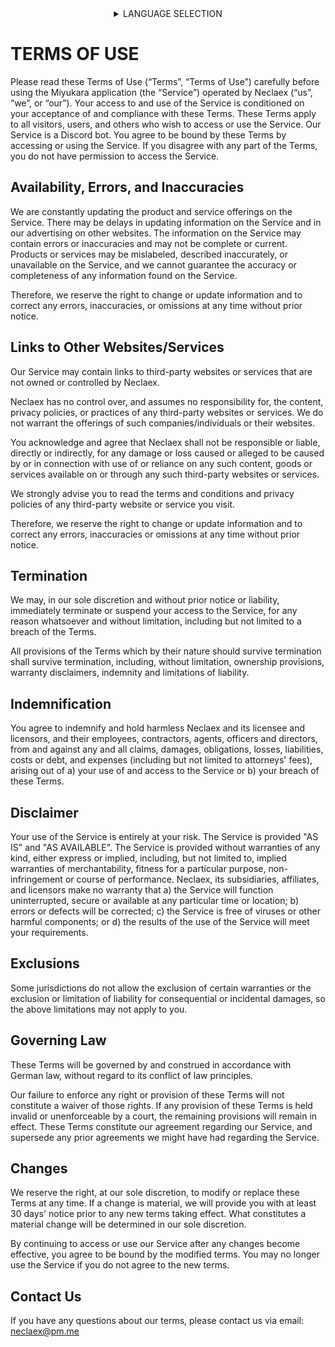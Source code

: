 <html>
    <body>
        <details align="center">
            <summary>LANGUAGE SELECTION</summary>
            <p align="center">
                <a href="#" style="padding: 10px"> <img src="https://neclaex.github.io/miyukara-docs/img/usa.svg" width="25" height="25"> English </a>
                <a href="https://neclaex.github.io/miyukara-docs/TOS-DE.html" style="padding: 10px"> <img src="https://neclaex.github.io/miyukara-docs/img/deu.svg" width="25" height="25"> Deutsch </a>
            </p>
        </details>
    </body>
</html>

# TERMS OF USE
Please read these Terms of Use (“Terms”, “Terms of Use”) carefully before using the Miyukara application (the “Service”) operated by Neclaex (“us”, “we”, or “our”).
Your access to and use of the Service is conditioned on your acceptance of and compliance with these Terms. These Terms apply to all visitors, users, and others who wish to access or use the Service. Our Service is a Discord bot.
You agree to be bound by these Terms by accessing or using the Service. If you disagree with any part of the Terms, you do not have permission to access the Service.

## Availability, Errors, and Inaccuracies
We are constantly updating the product and service offerings on the Service. There may be delays in updating information on the Service and in our advertising on other websites. The information on the Service may contain errors or inaccuracies and may not be complete or current. Products or services may be mislabeled, described inaccurately, or unavailable on the Service, and we cannot guarantee the accuracy or completeness of any information found on the Service.

Therefore, we reserve the right to change or update information and to correct any errors, inaccuracies, or omissions at any time without prior notice.

## Links to Other Websites/Services
Our Service may contain links to third-party websites or services that are not owned or controlled by Neclaex.

Neclaex has no control over, and assumes no responsibility for, the content, privacy policies, or practices of any third-party websites or services. We do not warrant the offerings of such companies/individuals or their websites.

You acknowledge and agree that Neclaex shall not be responsible or liable, directly or indirectly, for any damage or loss caused or alleged to be caused by or in connection with use of or reliance on any such content, goods or services available on or through any such third-party websites or services.

We strongly advise you to read the terms and conditions and privacy policies of any third-party website or service you visit.

Therefore, we reserve the right to change or update information and to correct any errors, inaccuracies or omissions at any time without prior notice.

## Termination
We may, in our sole discretion and without prior notice or liability, immediately terminate or suspend your access to the Service, for any reason whatsoever and without limitation, including but not limited to a breach of the Terms.

All provisions of the Terms which by their nature should survive termination shall survive termination, including, without limitation, ownership provisions, warranty disclaimers, indemnity and limitations of liability.

## Indemnification
You agree to indemnify and hold harmless Neclaex and its licensee and licensors, and their employees, contractors, agents, officers and directors, from and against any and all claims, damages, obligations, losses, liabilities, costs or debt, and expenses (including but not limited to attorneys' fees), arising out of a) your use of and access to the Service or b) your breach of these Terms.

## Disclaimer
Your use of the Service is entirely at your risk. The Service is provided "AS IS" and "AS AVAILABLE". The Service is provided without warranties of any kind, either express or implied, including, but not limited to, implied warranties of merchantability, fitness for a particular purpose, non-infringement or course of performance.
Neclaex, its subsidiaries, affiliates, and licensors make no warranty that a) the Service will function uninterrupted, secure or available at any particular time or location; b) errors or defects will be corrected; c) the Service is free of viruses or other harmful components; or d) the results of the use of the Service will meet your requirements.

## Exclusions
Some jurisdictions do not allow the exclusion of certain warranties or the exclusion or limitation of liability for consequential or incidental damages, so the above limitations may not apply to you.

## Governing Law
These Terms will be governed by and construed in accordance with German law, without regard to its conflict of law principles.

Our failure to enforce any right or provision of these Terms will not constitute a waiver of those rights. If any provision of these Terms is held invalid or unenforceable by a court, the remaining provisions will remain in effect. These Terms constitute our agreement regarding our Service, and supersede any prior agreements we might have had regarding the Service.

## Changes
We reserve the right, at our sole discretion, to modify or replace these Terms at any time. If a change is material, we will provide you with at least 30 days' notice prior to any new terms taking effect. What constitutes a material change will be determined in our sole discretion.

By continuing to access or use our Service after any changes become effective, you agree to be bound by the modified terms. You may no longer use the Service if you do not agree to the new terms.

## Contact Us
If you have any questions about our terms, please contact us via email: [neclaex@pm.me](mailto:neclaex@pm.me)